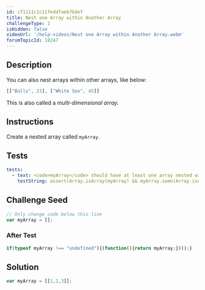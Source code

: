 ```yaml
---
id: cf1111c1c11feddfaeb7bdef
title: Nest one Array within Another Array
challengeType: 1
isHidden: false
videoUrl: '/help-videos/Nest one Array within Another Array.webm'
forumTopicId: 18247
---
```


## Description
<section id='description'>
You can also nest arrays within other arrays, like below:

```js
[["Bulls", 23], ["White Sox", 45]]
```

This is also called a <dfn>multi-dimensional array<dfn>.
</section>

## Instructions
<section id='instructions'>
Create a nested array called <code>myArray</code>.
</section>

## Tests
<section id='tests'>

```yml
tests:
  - text: <code>myArray</code> should have at least one array nested within another array.
    testString: assert(Array.isArray(myArray) && myArray.some(Array.isArray));

```

</section>

## Challenge Seed
<section id='challengeSeed'>

<div id='js-seed'>

```js
// Only change code below this line
var myArray = [];

```

</div>


### After Test
<div id='js-teardown'>

```js
if(typeof myArray !== "undefined"){(function(){return myArray;})();}
```

</div>

</section>

## Solution
<section id='solution'>


```js
var myArray = [[1,2,3]];
```

</section>
